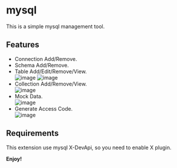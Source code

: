 # mysql

This is a simple mysql management tool.

## Features

- Connection Add/Remove.
- Schema Add/Remove.  
- Table Add/Edit/Remove/View.  
  ![image](https://github.com/qq51529210/vscode-mysql/images/readme/table.png)
  ![image](https://github.com/qq51529210/vscode-mysql/images/readme/design.png)
- Collection Add/Remove/View.  
  ![image](https://github.com/qq51529210/vscode-mysql/images/readme/collection.png)
- Mock Data.  
  ![image](https://github.com/qq51529210/vscode-mysql/images/readme/mock.png)
- Generate Access Code.  
  ![image](https://github.com/qq51529210/vscode-mysql/images/readme/code.png)

## Requirements

This extension use mysql X-DevApi, so you need to enable X plugin.

**Enjoy!**
